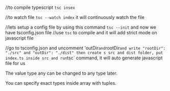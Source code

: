 //to compile typescript `tsc insex`

//to watch file `tsc --watch index` it will continuously watch the file

//lets setup a config file by using this command `tsc --init` and now we have tsconfig.json file
//use `tsc` to compile and it will add strict mode on javascript file

//go to tsconfig.json and uncomment 'outDir` and `rootDir` and write "rootDir": "./src" and "outDir": "./dist" then create s src and dist folder, put index.ts inside src and run `tsc` command, it will auto generate javascript file for us


The value type any can be changed to any type later.

You can specify exact types inside array with tuples.
